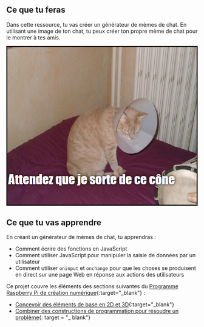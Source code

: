 ## Ce que tu feras

Dans cette ressource, tu vas créer un générateur de mèmes de chat. En utilisant une image de ton chat, tu peux créer ton propre mème de chat pour le montrer à tes amis.

![Exemple de mème](images/example-meme.png)

## Ce que tu vas apprendre

En créant un générateur de mèmes de chat, tu apprendras :

- Comment écrire des fonctions en JavaScript
- Comment utiliser JavaScript pour manipuler la saisie de données par un utilisateur
- Comment utiliser `oninput` et `onchange` pour que les choses se produisent en direct sur une page Web en réponse aux actions des utilisateurs

Ce projet couvre les éléments des sections suivantes du [Programme Raspberry Pi de création numérique](https://www.raspberrypi.org/curriculum/){:target="_blank"} :

- [Concevoir des éléments de base en 2D et 3D](https://www.raspberrypi.org/curriculum/design/creator){:target="_blank"}
- [Combiner des constructions de programmation pour résoudre un problème](https://www.raspberrypi.org/curriculum/programming/builder){: target = "_ blank"}
